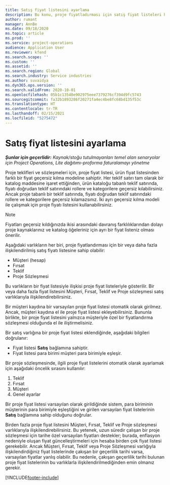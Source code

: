 ```yaml
---
title: Satış fiyat listesini ayarlama
description: Bu konu, proje fiyatladırması için satış fiyat listeleri hakkında bilgi sağlar.
author: rumant
manager: AnnBe
ms.date: 09/18/2020
ms.topic: article
ms.prod: ''
ms.service: project-operations
audience: Application User
ms.reviewer: kfend
ms.search.scope: ''
ms.custom: ''
ms.assetid: ''
ms.search.region: Global
ms.search.industry: Service industries
ms.author: suvaidya
ms.dyn365.ops.version: ''
ms.search.validFrom: 2020-10-01
ms.openlocfilehash: 05b1c13540e902975eee7379276cf394d9fc5743
ms.sourcegitcommit: fa32b1893286f20271fa4ec4be8fc68bd135f53c
ms.translationtype: HT
ms.contentlocale: tr-TR
ms.lasthandoff: 02/15/2021
ms.locfileid: "5275472"
---
```

# <a name="set-up-a-sales-price-list"></a>Satış fiyat listesini ayarlama

_**Şunlar için geçerlidir:** Kaynak/stoğu tutulmayanları temel alan senaryolar için Project Operations, Lite dağıtımı-proforma faturalamayı yönetme_

Proje teklifleri ve sözleşmeleri için, proje fiyat listesi, ürün fiyat listesinden farklı bir fiyat geçersiz kılma modeline sahiptir. Her teklif satırı tam olarak bir katalog maddesine işaret ettiğinden, ürün kataloğu tabanlı teklif satırında, fiyatı doğrudan teklif satırındaki rollere ve kategorilere geçersiz kılabilirsiniz. Ancak proje tabanlı bir teklif satırında, fiyatı doğrudan teklif satırındaki rollere ve kategorilere geçersiz kılamazsınız. İki ayrı geçersiz kılma modeli ile çalışmak için proje fiyatı listesini kullanabilirsiniz.

> [!NOTE]
> Fiyatları geçersiz kıldığınızda ikisi arasındaki davranış farklılıklarından dolayı proje kaynaklarınız ve katalog öğeleriniz için ayrı bir fiyat listeniz olması önerilir.

Aşağıdaki varlıkların her biri, proje fiyatlandırması için bir veya daha fazla ilişkilendirilmiş satış fiyatı listesine sahip olabilir:

- Müşteri (hesap) 
- Fırsat 
- Teklif 
- Proje Sözleşmesi

Bu varlıkların bir fiyat listesiyle ilişkisi proje fiyat listeleriyle gösterilir. Bir veya daha fazla fiyat listesini Müşteri, Fırsat, Teklif ve Proje sözleşmesi satış varlıklarıyla ilişkilendirebilirsiniz.

Bir müşteri kaydına bir varsayılan proje fiyat listesi otomatik olarak girilmez. Ancak, müşteri kaydına el ile proje fiyat listesi ekleyebilirsiniz. Bununla birlikte, bir proje fiyat listesini yalnızca müşteriyle özel bir fiyatlandırma sözleşmesi olduğunda el ile iliştirmelisiniz. 

Bir satış varlığına bir proje fiyat listesi eklendiğinde, aşağıdaki bilgileri doğrulanır:

- Fiyat listesi **Satış** bağlamına sahiptir. 
- Fiyat listesi para birimi müşteri para birimiyle eşleşir. 

Bir proje sözleşmesinde, ilgili proje fiyat listelerini otomatik olarak ayarlamak için aşağıdaki öncelik sırasını kullanılır:

1. Teklif
2. Fırsat
3. Müşteri 
4. Genel ayarlar 

Bir proje fiyat listesi varsayılan olarak girildiğinde sistem, para biriminin müşterinin para birimiyle eşleştiğini ve girilen varsayılan fiyat listelerinin **Satış** bağlamına sahip olduğunu doğrular.

Birden fazla proje fiyat listesini Müşteri, Fırsat, Teklif ve Proje sözleşmesi varlıklarıyla ilişkilendirebilirsiniz. Bu yetenek, uzun süredir çalışan bir proje sözleşmesi için tarihe özel varsayılan fiyatları destekler; burada, enflasyon nedeniyle oluşan fiyat güncelleştirmeleri için hesaba birden çok fiyat listesi gerekebilir. Ancak Müşteri, Fırsat, Teklif veya Proje Sözleşmesi varlığıyla ilişkilendirdiğiniz fiyat listelerinde çakışan bir geçerlilik tarihi varsa, varsayılan fiyatlar yanlış olabilir. Bu nedenle, çakışan geçerlilik tarihi bulunan proje fiyat listelerinin bu varlıklarla ilişkilendirilmediğinden emin olmanız gerekir.


[!INCLUDE[footer-include](../includes/footer-banner.md)]